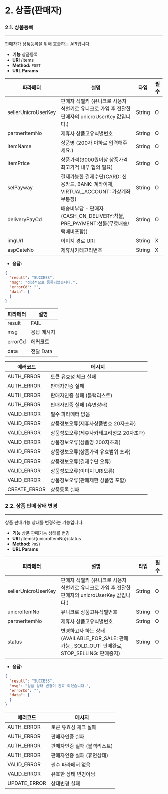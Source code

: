 # 2. 상품(판매자)

### 2.1. 상품등록

***

판매자가 상품등록을 위해 호출하는 API입니다.

* **기능** 상품등록
* **URI** /items
* **Method:** `POST`
* **URL Params**

| 파라메터                | 설명                                                               | 타입     | 필수 |
| ------------------- | ---------------------------------------------------------------- | ------ | -- |
| sellerUnicroUserKey | 판매자 식별키 (유니크로 사용자 식별키로 유니크로 가입 후 전달한 판매자의 unicroUserKey 값입니다.)   | String | O  |
| partnerItemNo       | 제휴사 상품고유식별번호                                                     | String | O  |
| itemName            | 상품명 (200자 이하로 입력해주세요.)                                           | String | O  |
| itemPrice           | 상품가격(3000원이상 상품가격최고가격 내부 협의 필요)                                  | String | O  |
| selPayway           | 결제가능한 결제수단(CARD: 신용카드, BANK: 계좌이체, VIRTUAL\_ACCOUNT: 가상계좌 무통장)   | String | O  |
| deliveryPayCd       | 배송비부담 - 판매자 (CASH\_ON\_DELIVERY:착불, PRE\_PAYMENT:선불(무료배송/택배비포함)) | String | O  |
| imgUrl              | 이미지 경로 URI                                                       | String | X  |
| aspCateNo           | 제휴사카테고리번호                                                        | String | X  |

* **응답:**

```json
{
  "result": "SUCCESS",
  "msg": "정상적으로 등록되었습니다.",
  "errorCd": "",
  "data": {
  }
}
```

| 파라메터    | 설명      |
| ------- | ------- |
| result  | FAIL    |
| msg     | 응답 메시지  |
| errorCd | 에러코드    |
| data    | 전달 Data |

| 에러코드          | 메시지                     |
| ------------- | ----------------------- |
| AUTH\_ERROR   | 토큰 유효성 체크 실패            |
| AUTH\_ERROR   | 판매자인증 실패                |
| AUTH\_ERROR   | 판매자인증 실패 (블랙리스트)        |
| AUTH\_ERROR   | 판매자인증 실패 (휴면상태)         |
| VALID\_ERROR  | 필수 파라메터 없음              |
| VALID\_ERROR  | 상품정보오류(제휴사상품번호 20자초과)   |
| VALID\_ERROR  | 상품정보오류(제휴사카테고리정보 20자초과) |
| VALID\_ERROR  | 상품정보오류(상품명 200자초과)      |
| VALID\_ERROR  | 상품정보오류(상품가격 유효범위 초과)    |
| VALID\_ERROR  | 상품정보오류(결제수단 오류)         |
| VALID\_ERROR  | 상품정보오류(이미지 URI오류)       |
| VALID\_ERROR  | 상품정보오류(판매제한 상품명 포함)     |
| CREATE\_ERROR | 상품등록 실패                 |

### 2.2. 상품 판매 상태 변경

***

상품 판매가능 상태를 변경하는 기능입니다.

* **기능** 상품 판매가능 상태를 변경
* **URI** /items/{unicroItemNo}/status
* **Method:** `POST`
* **URL Params**

| 파라메터                | 설명                                                                              | 타입     | 필수 |
| ------------------- | ------------------------------------------------------------------------------- | ------ | -- |
| sellerUnicroUserKey | 판매자 식별키 (유니크로 사용자 식별키로 유니크로 가입 후 전달한 판매자의 unicroUserKey 값입니다.)                  | String | O  |
| unicroItemNo        | 유니크로 상품고유식별번호                                                                   | String | O  |
| partnerItemNo       | 제휴사 상품고유식별번호                                                                    | String | O  |
| status              | 변경하고자 하는 상태 (AVAILABLE\_FOR\_SALE: 판매가능 , SOLD\_OUT: 판매완료, STOP\_SELLING: 판매중지) | String | O  |

* **응답:**

```json
{
  "result": "SUCCESS",
  "msg": "상품 상태 변경이 완료 되었습니다.",
  "errorCd": "",
  "data": {
  }
}
```

| 에러코드          | 메시지              |
| ------------- | ---------------- |
| AUTH\_ERROR   | 토큰 유효성 체크 실패     |
| AUTH\_ERROR   | 판매자인증 실패         |
| AUTH\_ERROR   | 판매자인증 실패 (블랙리스트) |
| AUTH\_ERROR   | 판매자인증 실패 (휴면상태)  |
| VALID\_ERROR  | 필수 파라메터 없음       |
| VALID\_ERROR  | 유효한 상태 변경아님      |
| UPDATE\_ERROR | 상태변경 실패          |